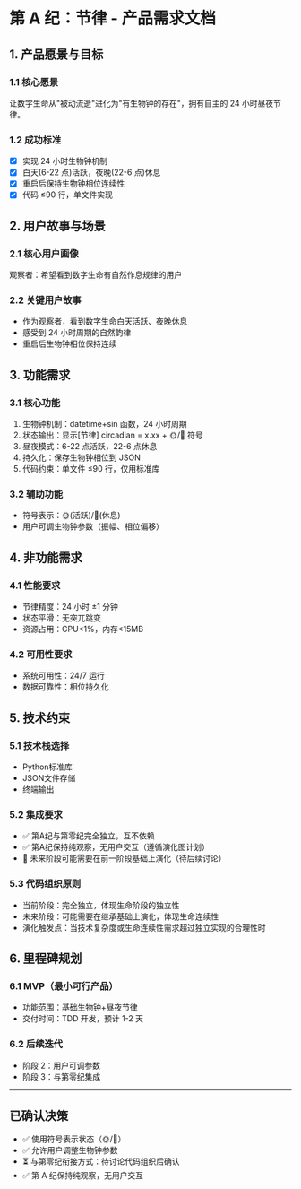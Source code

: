 # 第 A 纪：节律 - 产品需求文档

## 1. 产品愿景与目标

### 1.1 核心愿景

让数字生命从"被动流逝"进化为"有生物钟的存在"，拥有自主的 24 小时昼夜节律。

### 1.2 成功标准

- [x] 实现 24 小时生物钟机制
- [x] 白天(6-22 点)活跃，夜晚(22-6 点)休息
- [x] 重启后保持生物钟相位连续性
- [x] 代码 ≤90 行，单文件实现

## 2. 用户故事与场景

### 2.1 核心用户画像

观察者：希望看到数字生命有自然作息规律的用户

### 2.2 关键用户故事

- 作为观察者，看到数字生命白天活跃、夜晚休息
- 感受到 24 小时周期的自然韵律
- 重启后生物钟相位保持连续

## 3. 功能需求

### 3.1 核心功能

1. 生物钟机制：datetime+sin 函数，24 小时周期
2. 状态输出：显示[节律] circadian = x.xx + 🌞/🌙 符号
3. 昼夜模式：6-22 点活跃，22-6 点休息
4. 持久化：保存生物钟相位到 JSON
5. 代码约束：单文件 ≤90 行，仅用标准库

### 3.2 辅助功能

- 符号表示：🌞(活跃)/🌙(休息)
- 用户可调生物钟参数（振幅、相位偏移）

## 4. 非功能需求

### 4.1 性能要求

- 节律精度：24 小时 ±1 分钟
- 状态平滑：无突兀跳变
- 资源占用：CPU<1%，内存<15MB

### 4.2 可用性要求

- 系统可用性：24/7 运行
- 数据可靠性：相位持久化

## 5. 技术约束

### 5.1 技术栈选择
- Python标准库
- JSON文件存储
- 终端输出

### 5.2 集成要求
- ✅ 第A纪与第零纪完全独立，互不依赖
- ✅ 第A纪保持纯观察，无用户交互（遵循演化图计划）
- 🔄 未来阶段可能需要在前一阶段基础上演化（待后续讨论）

### 5.3 代码组织原则
- 当前阶段：完全独立，体现生命阶段的独立性
- 未来阶段：可能需要在继承基础上演化，体现生命连续性
- 演化触发点：当技术复杂度或生命连续性需求超过独立实现的合理性时

## 6. 里程碑规划

### 6.1 MVP（最小可行产品）

- 功能范围：基础生物钟+昼夜节律
- 交付时间：TDD 开发，预计 1-2 天

### 6.2 后续迭代

- 阶段 2：用户可调参数
- 阶段 3：与第零纪集成

---

## 已确认决策

- ✅ 使用符号表示状态（🌞/🌙）
- ✅ 允许用户调整生物钟参数
- ⏳ 与第零纪衔接方式：待讨论代码组织后确认
- ✅ 第 A 纪保持纯观察，无用户交互
